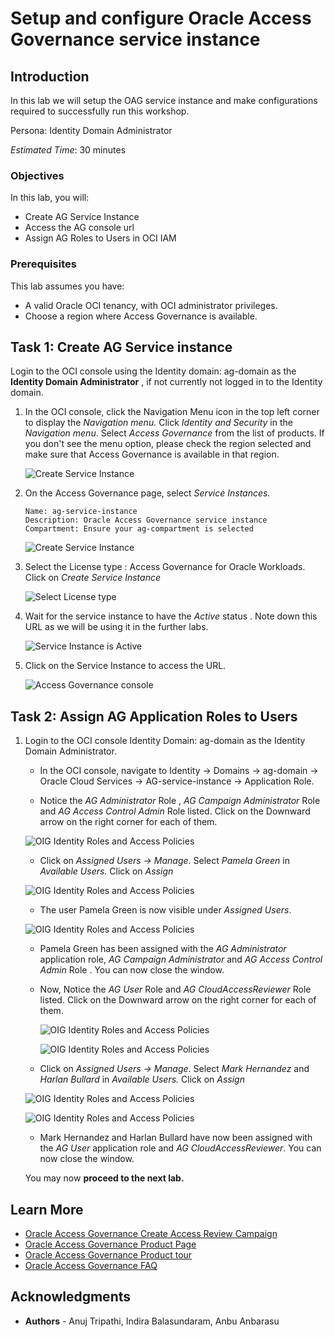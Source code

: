 # Setup and configure Oracle Access Governance service instance

## Introduction

In this lab we will setup the OAG service instance and make configurations required to successfully run this workshop.

Persona: Identity Domain Administrator

*Estimated Time*: 30 minutes


### Objectives

In this lab, you will:
 * Create AG Service Instance
 * Access the AG console url
 * Assign AG Roles to Users in OCI IAM

### Prerequisites
This lab assumes you have:
- A valid Oracle OCI tenancy, with OCI administrator privileges. 
- Choose a region where Access Governance is available. 


## Task 1: Create AG Service instance 

Login to the OCI console using the Identity domain: ag-domain as the **Identity Domain Administrator** , if not currently not logged in to the Identity domain. 

1. In the OCI console, click the Navigation Menu icon in the top left corner to display the *Navigation menu.* Click *Identity and Security* in the *Navigation menu*. Select *Access Governance* from the list of products. If you don't see the menu option, please check the region selected and make sure that Access Governance is available in that region.

    ![Create Service Instance](images/oci-console.png)

2. On the Access Governance page, select *Service Instances.*


    ```
    Name: ag-service-instance
    Description: Oracle Access Governance service instance
    Compartment: Ensure your ag-compartment is selected
    ```
    ![Create Service Instance](images/create-service-instance.png)
    

3. Select the License type : Access Governance for Oracle Workloads. Click on *Create Service Instance*

    ![Select License type](images/license-type.png)

4. Wait for the service instance to have the *Active* status . Note down this URL as we will be using it in the further labs. 

    ![Service Instance is Active](images/ag-url.png)

5. Click on the Service Instance to access the URL. 

    ![Access Governance console](images/ag-console.png)

## Task 2: Assign AG Application Roles to Users 


1. Login to the OCI console Identity Domain: ag-domain as the Identity Domain Administrator. 

    * In the OCI console, navigate to Identity -> Domains ->  ag-domain -> Oracle Cloud Services -> AG-service-instance -> Application Role. 

    * Notice the *AG Administrator* Role , *AG Campaign Administrator* Role and *AG Access Control Admin* Role listed. Click on the Downward arrow on the right corner for each of them. 

    ![OIG Identity Roles and Access Policies](images/user-approle.png)

    * Click on *Assigned Users -> Manage*. Select *Pamela Green* in *Available Users.* Click on *Assign*

    ![OIG Identity Roles and Access Policies](images/user-approle-list.png)

    * The user Pamela Green is now visible under *Assigned Users*.

    ![OIG Identity Roles and Access Policies](images/user-approle-assign.png)

    * Pamela Green has been assigned with the *AG Administrator* application role, *AG Campaign Administrator* and *AG Access Control Admin* Role . You can now close the window.

    * Now, Notice the *AG User* Role and *AG CloudAccessReviewer* Role listed. Click on the Downward arrow on the right corner for each of them. 

      ![OIG Identity Roles and Access Policies](images/aguser.png)

       ![OIG Identity Roles and Access Policies](images/agreviewer.png)

    *  Click on *Assigned Users -> Manage*. Select *Mark Hernandez* and *Harlan Bullard* in *Available Users.* Click on *Assign*

     ![OIG Identity Roles and Access Policies](images/ag-userassign.png)

     ![OIG Identity Roles and Access Policies](images/ag-reviewerassign.png)

    * Mark Hernandez and Harlan Bullard have now been assigned with the *AG User* application role and *AG CloudAccessReviewer*. You can now close the window.


    You may now **proceed to the next lab.**

## Learn More

* [Oracle Access Governance Create Access Review Campaign](https://docs.oracle.com/en/cloud/paas/access-governance/pdapg/index.html)
* [Oracle Access Governance Product Page](https://www.oracle.com/security/cloud-security/access-governance/)
* [Oracle Access Governance Product tour](https://www.oracle.com/webfolder/s/quicktours/paas/pt-sec-access-governance/index.html)
* [Oracle Access Governance FAQ](https://www.oracle.com/security/cloud-security/access-governance/faq/)

## Acknowledgments
* **Authors** - Anuj Tripathi, Indira Balasundaram, Anbu Anbarasu 